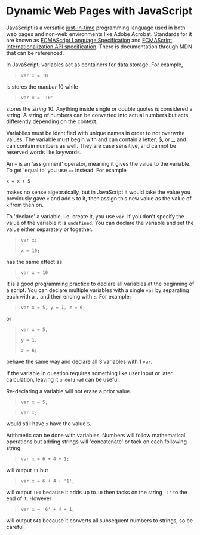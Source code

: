 # Dynamic Web Pages with JavaScript
JavaScript is a versatile [just-in-time](https://en.wikipedia.org/wiki/Just-in-time_compilation) programming language used in both web pages and non-web environments like Adobe Acrobat. Standards for it are known as [ECMAScript Language Specification](https://tc39.es/ecma262/) and [ECMAScript Internationalization API specification](https://tc39.es/ecma402/). There is documentation through MDN that can be referenced.

In JavaScript, variables act as containers for data storage. For example,

> `var x = 10`

is stores the *number* 10 while

> `var x = '10'`

stores the *string* 10. Anything inside single or double quotes is considered a string. A string of numbers can be converted into actual numbers but acts differently depending on the context.

Variabiles must be identified with unique names in order to not overwrite values. The variable must begin with and can contain a letter, $, or _, and can contain numbers as well. They are case sensitive, and cannot be reserved words like keywords.

An `=` is an 'assignment' operator, meaning it gives the value to the variable.  To get 'equal to' you use `==` instead. For example

`x = x + 5`

makes no sense algebraically, but in JavaScript it would take the value you previously gave `x` and add `5` to it, then assign this new value as the value of `x` from then on.

To 'declare' a variable, i.e. create it, you use `var`. If you don't specify the value of the variable it is `undefined`. You can declare the variable and set the value either separately or together.

> `var x;`
> 
> `x = 10;`

has the same effect as 

> `var x = 10`

It is a good programming practice to declare all variables at the beginning of a script. You can declare multiple variables with a single `var` by separating each with a `,` and then ending with `;`. For example:

> `var x = 5, y = 1, z = 6;`

or 

> `var x = 5,`
> 
> `y = 1,`
> 
> `z = 6;`

behave the same way and declare all 3 variables with 1 `var`.

If the variable in question requires something like user input or later calculation, leaving it `undefined` can be useful.

Re-declaring a variable will not erase a prior value. 

> `var x = 5;`

> `var x;`

would still have `x` have the value `5`.

Arithmetic can be done with variables. Numbers will follow mathematical operations but adding strings will 'concatenate' or tack on each following string.

> `var x = 6 + 4 + 1;`

will output `11` but 

> `var x = 6 + 4 + '1';`

will output `101` because it adds up to `10` then tacks on the string `'1'` to the end of it. However

> `var x = '6' + 4 + 1;`

will output `641` because it converts all subsequent numbers to strings, so be careful.

